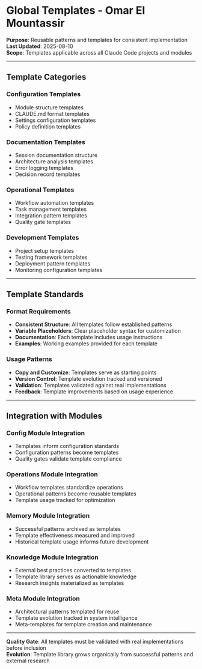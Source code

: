 # Global Templates - Omar El Mountassir

**Purpose**: Reusable patterns and templates for consistent implementation  
**Last Updated**: 2025-08-10  
**Scope**: Templates applicable across all Claude Code projects and modules  

---

## Template Categories

### Configuration Templates

- Module structure templates
- CLAUDE.md format templates
- Settings configuration templates
- Policy definition templates

### Documentation Templates

- Session documentation structure
- Architecture analysis templates
- Error logging templates
- Decision record templates

### Operational Templates

- Workflow automation templates
- Task management templates
- Integration pattern templates
- Quality gate templates

### Development Templates

- Project setup templates
- Testing framework templates
- Deployment pattern templates
- Monitoring configuration templates

---

## Template Standards

### Format Requirements

- **Consistent Structure**: All templates follow established patterns
- **Variable Placeholders**: Clear placeholder syntax for customization
- **Documentation**: Each template includes usage instructions
- **Examples**: Working examples provided for each template

### Usage Patterns

- **Copy and Customize**: Templates serve as starting points
- **Version Control**: Template evolution tracked and versioned
- **Validation**: Templates validated against real implementations
- **Feedback**: Template improvements based on usage experience

---

## Integration with Modules

### Config Module Integration

- Templates inform configuration standards
- Configuration patterns become templates
- Quality gates validate template compliance

### Operations Module Integration  

- Workflow templates standardize operations
- Operational patterns become reusable templates
- Template usage tracked for optimization

### Memory Module Integration

- Successful patterns archived as templates
- Template effectiveness measured and improved
- Historical template usage informs future development

### Knowledge Module Integration

- External best practices converted to templates
- Template library serves as actionable knowledge
- Research insights materialized as templates

### Meta Module Integration

- Architectural patterns templated for reuse
- Template evolution tracked in system intelligence
- Meta-templates for template creation and maintenance

---

**Quality Gate**: All templates must be validated with real implementations before inclusion  
**Evolution**: Template library grows organically from successful patterns and external research
